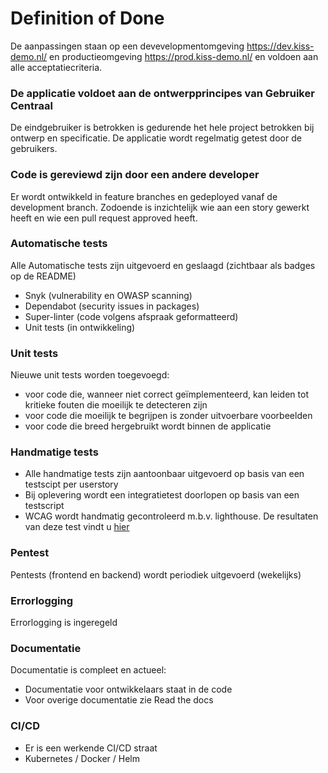 # Definition of Done

De aanpassingen staan op een devevelopmentomgeving https://dev.kiss-demo.nl/ en productieomgeving https://prod.kiss-demo.nl/ en voldoen aan alle acceptatiecriteria.

### De applicatie voldoet aan de ontwerpprincipes van Gebruiker Centraal
De eindgebruiker is betrokken is gedurende het hele project betrokken bij ontwerp en specificatie. De applicatie wordt regelmatig getest door de gebruikers.

### Code is gereviewd zijn door een andere developer
Er wordt ontwikkeld in feature branches en gedeployed vanaf de development branch. Zodoende is inzichtelijk wie aan een story gewerkt heeft en wie een pull request approved heeft.

### Automatische tests
Alle Automatische tests zijn uitgevoerd en geslaagd (zichtbaar als badges op de README)
- Snyk (vulnerability en OWASP scanning)
- Dependabot (security issues in packages)
- Super-linter (code volgens afspraak geformatteerd)
- Unit tests (in ontwikkeling)

### Unit tests
Nieuwe unit tests worden toegevoegd:
- voor code die, wanneer niet correct geïmplementeerd, kan leiden tot kritieke fouten die moeilijk te detecteren zijn
- voor code die moeilijk te begrijpen is zonder uitvoerbare voorbeelden
- voor code die breed hergebruikt wordt binnen de applicatie

### Handmatige tests
- Alle handmatige tests zijn aantoonbaar uitgevoerd op basis van een testscipt per userstory
- Bij oplevering wordt een integratietest doorlopen op basis van een testscript
- WCAG wordt handmatig gecontroleerd m.b.v. lighthouse. De resultaten van deze test vindt u [hier](https://github.com/Klantinteractie-Servicesysteem/.github/blob/main/docs/WCAG-Lighthouse-Report-20221219.pdf)

### Pentest
Pentests (frontend en backend) wordt periodiek uitgevoerd (wekelijks)

### Errorlogging
Errorlogging is ingeregeld

### Documentatie
Documentatie is compleet en actueel:
- Documentatie voor ontwikkelaars staat in de code
- Voor overige documentatie zie Read the docs

### CI/CD
- Er is een werkende CI/CD straat
- Kubernetes / Docker / Helm

